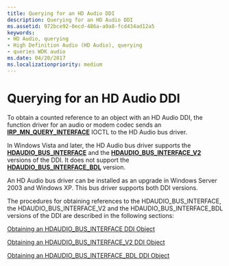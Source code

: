 ```yaml
---
title: Querying for an HD Audio DDI
description: Querying for an HD Audio DDI
ms.assetid: 972bce92-0ecd-486a-a9a8-fcd434ad12a5
keywords:
- HD Audio, querying
- High Definition Audio (HD Audio), querying
- queries WDK audio
ms.date: 04/20/2017
ms.localizationpriority: medium
---
```


# Querying for an HD Audio DDI


To obtain a counted reference to an object with an HD Audio DDI, the function driver for an audio or modem codec sends an [**IRP\_MN\_QUERY\_INTERFACE**](https://msdn.microsoft.com/library/windows/hardware/ff551687) IOCTL to the HD Audio bus driver.

In Windows Vista and later, the HD Audio bus driver supports the [**HDAUDIO\_BUS\_INTERFACE**](https://msdn.microsoft.com/library/windows/hardware/ff536413) and the [**HDAUDIO\_BUS\_INTERFACE\_V2**](https://msdn.microsoft.com/library/windows/hardware/ff536418) versions of the DDI. It does not support the [**HDAUDIO\_BUS\_INTERFACE\_BDL**](https://msdn.microsoft.com/library/windows/hardware/ff536416) version.

An HD Audio bus driver can be installed as an upgrade in Windows Server 2003 and Windows XP. This bus driver supports both DDI versions.

The procedures for obtaining references to the HDAUDIO\_BUS\_INTERFACE, the HDAUDIO\_BUS\_INTERFACE\_V2 and the HDAUDIO\_BUS\_INTERFACE\_BDL versions of the DDI are described in the following sections:

[Obtaining an HDAUDIO\_BUS\_INTERFACE DDI Object](obtaining-an-hdaudio-bus-interface-ddi-object.md)

[Obtaining an HDAUDIO\_BUS\_INTERFACE\_V2 DDI Object](obtaining-an-hdaudio-bus-interface-v2-ddi-object.md)

[Obtaining an HDAUDIO\_BUS\_INTERFACE\_BDL DDI Object](obtaining-an-hdaudio-bus-interface-bdl-ddi-object.md)

 

 




